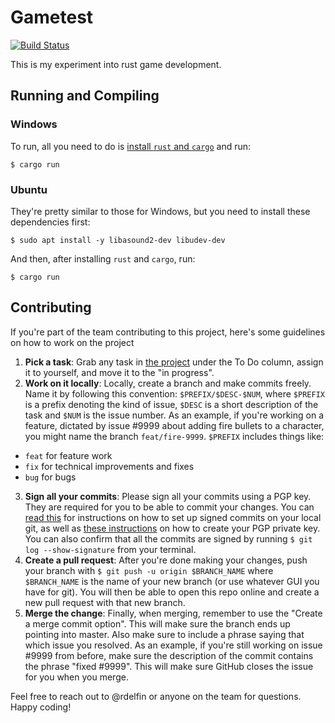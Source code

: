 # Gametest
[![Build Status](https://travis-ci.org/macrohardmx/gametest.svg?branch=master)](https://travis-ci.org/macrohardmx/gametest)

This is my experiment into rust game development.

## Running and Compiling

### Windows
To run, all you need to do is [install `rust` and `cargo`](https://www.rust-lang.org/tools/install) and run:
```
$ cargo run
```

### Ubuntu
They're pretty similar to those for Windows, but you need to install these dependencies
first:

```
$ sudo apt install -y libasound2-dev libudev-dev
```

And then, after installing `rust` and `cargo`, run:
```
$ cargo run
```

## Contributing
If you're part of the team contributing to this project, here's some guidelines on how to work on the project

1. **Pick a task**: Grab any task in [the project](https://github.com/orgs/macrohardmx/projects/1) under the To Do column, assign it to yourself, and move it to the "in progress".
2. **Work on it locally**: Locally, create a branch and make commits freely. Name it by following this convention: `$PREFIX/$DESC-$NUM`, where `$PREFIX` is a prefix denoting the kind of issue, `$DESC` is a short description of the task and `$NUM` is the issue number. 
 As an example, if you're working on a feature, dictated by issue #9999 about adding fire bullets to a character, you might name the branch `feat/fire-9999`. `$PREFIX` includes things like:
  - `feat` for feature work
  - `fix` for technical improvements and fixes
  - `bug` for bugs
3. **Sign all your commits**: Please sign all your commits using a PGP key. They are required for you to be able to commit your changes. You can [read this](https://help.github.com/en/github/authenticating-to-github/signing-commits) for instructions on how to set up signed commits on your local git, as well as [these instructions](https://riseup.net/en/security/message-security/openpgp/gpg-keys) on how to create your PGP private key. You can also confirm that all the commits are signed by running `$ git log --show-signature` from your terminal.
4. **Create a pull request**: After you're done making your changes, push your branch with `$ git push -u origin $BRANCH_NAME` where `$BRANCH_NAME` is the name of your new branch (or use whatever GUI you have for git). You will then be able to open this repo online and create a new pull request with that new branch.
5. **Merge the change**: Finally, when merging, remember to use the "Create a merge commit option". This will make sure the branch ends up pointing into master. Also make sure to include a phrase saying that which issue you resolved. As an example, if you're still working on issue #9999 from before, make sure the description of the commit contains the phrase "fixed #9999". This will make sure GitHub closes the issue for you when you merge.

Feel free to reach out to @rdelfin or anyone on the team for questions. Happy coding!
